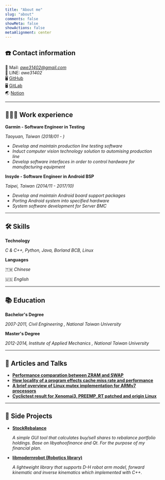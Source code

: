 ```yaml
---
title: "About me"
slug: "about"
comments: false
showMeta: false
showActions: false
metaAlignment: center
---
```

## ☎️ Contact information

📧 Mail: *awe31402@gmail.com*<br>
💬 LINE: *awe31402* <br>
🖥️ [GitHub](https://github.com/Awe31402)<br>
🖥️ [GitLab](https://gitlab.com/awe31402)<br>
🌏 [Notion](https://www.notion.so/c54bca127ef24610bc85f949cde888a8)</br>

---

## **👩🏻‍💻** Work experience

**Garmin - Software Engineer in Testing**

 *Taoyuan, Taiwan (2018/01 - )*

- *Develop and maintain production line testing software*
- *Induct computer vision technology  solution to automising production line*
- *Develop software interfaces in order to control hardware for manufacturing equipment*

**Insyde - Software Engineer in Android BSP**

 *Taipei, Taiwan (2014/11 - 2017/10)*

- *Develop and maintain Android board support packages*
- *Porting  Android system into specified hardware*
- *System software development for Server BMC*

---

## 🛠 Skills

 **Technology**

*C & C++, Python, Java, Borland BCB, Linux*

 **Languages**

🇹🇼 *Chinese* 

🇺🇸 *English*

---

## 📚 Education

**Bachelor's Degree** 

*2007-2011, Civil Engineering , National Taiwan University*

**Master's Degree** 

*2012-2014, Institute of Applied Mechanics , National Taiwan University*

---

## 📜 Articles and Talks

- **[Performance comparation between ZRAM and SWAP](http://linuxperf.blogspot.com/2016/05/zram-flash.html)**
- **[How locality of a program effects cache miss rate and performance](http://linuxperf.blogspot.com/2016/04/locality.html)**
- **[A brief overview of Linux mutex implementation for ARMv7 processors](https://hackmd.io/3YTyaTpRQiexxDKlzGDSlg)**
- **[Cyclictest result for Xenomai3, PREEMP_RT patched and origin Linux](https://hackmd.io/Snqxtl3VTLqafbzidl7LHQ)**

---
## 📜 Side Projects

- **[StockRebalance](https://github.com/Awe31402/StockRebalance)**
    
    *A simple GUI tool that calculates buy/sell shares to rebalance  portfolio holdings.
    Base on libyahoofinance and Qt.
    For the purpose of my financial plan.*
    
- **[libmodernrobot (Robotics library)](https://gitlab.com/awe31402/modern_robotics/-/tree/master/)**
    
    *A lightweight library that supports D-H robot arm model, forward kinematic and  inverse kinematics  which implemented with C++.*
